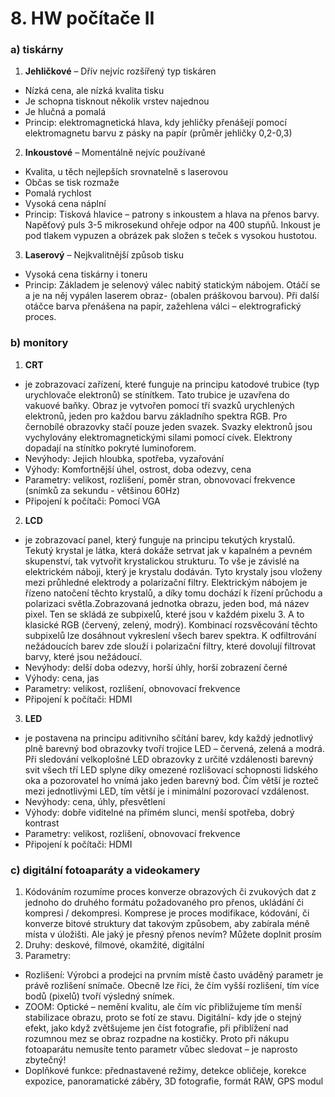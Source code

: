 # 8. HW počítače II

### a) tiskárny
1. **Jehličkové** – Dřív nejvíc rozšířený typ tiskáren
- Nízká cena, ale nízká kvalita tisku
- Je schopna tisknout několik vrstev najednou
- Je hlučná a pomalá
- Princip: elektromagnetická hlava, kdy jehličky přenášejí pomocí elektromagnetu barvu z pásky na papír (průměr jehličky 0,2-0,3)
2. **Inkoustové** – Momentálně nejvíc používané
- Kvalita, u těch nejlepších srovnatelně s laserovou
- Občas se tisk rozmaže
- Pomalá rychlost
- Vysoká cena náplní
- Princip: Tisková hlavice – patrony s inkoustem a hlava na přenos barvy. Napěťový puls 3-5 mikrosekund ohřeje odpor na 400 stupňů. Inkoust je pod tlakem vypuzen a obrázek pak složen s teček s vysokou hustotou.
3. **Laserový** – Nejkvalitnější způsob tisku
- Vysoká cena tiskárny i toneru
- Princip: Základem je selenový válec nabitý statickým nábojem. Otáčí se a je na něj vypálen laserem obraz- (obalen práškovou barvou). Při další otáčce barva přenášena na papír, zažehlena válci – elektrografický proces.

### b) monitory

1. **CRT**
-  je zobrazovací zařízení, které funguje na principu katodové trubice (typ urychlovače elektronů) se stínítkem. Tato trubice je uzavřena do vakuové baňky. Obraz je vytvořen pomocí tří svazků urychlených elektronů, jeden pro každou barvu základního spektra RGB. Pro černobílé obrazovky stačí pouze jeden svazek. Svazky elektronů jsou vychylovány elektromagnetickými silami pomocí cívek. Elektrony dopadají na stínítko pokryté luminoforem.
-  Nevýhody: Jejich hloubka, spotřeba, vyzařování 
-  Výhody: Komfortnější úhel, ostrost, doba odezvy, cena
-  Parametry: velikost, rozlišení, poměr stran, obnovovací frekvence (snímků za sekundu - většinou 60Hz)
-  Připojení k počítači: Pomocí VGA 
2. **LCD**
-  je zobrazovací panel, který funguje na principu tekutých krystalů. Tekutý krystal je látka, která dokáže setrvat jak v kapalném a pevném skupenství, tak vytvořit krystalickou strukturu. To vše je závislé na elektrickém náboji, který je krystalu dodáván. Tyto krystaly jsou vloženy mezi průhledné elektrody a polarizační filtry. Elektrickým nábojem je řízeno natočení těchto krystalů, a díky tomu dochází k řízení průchodu a polarizaci světla.Zobrazovaná jednotka obrazu, jeden bod, má název pixel. Ten se skládá ze subpixelů, které jsou v každém pixelu 3. A to klasické RGB (červený, zelený, modrý). Kombinací rozsvěcování těchto subpixelů lze dosáhnout vykreslení všech barev spektra. K odfiltrování nežádoucích barev zde slouží i polarizační filtry, které dovolují filtrovat barvy, které jsou nežádoucí.
-  Nevýhody: delší doba odezvy, horší úhly, horší zobrazení černé
-  Výhody: cena, jas
-  Parametry: velikost, rozlišení, obnovovací frekvence
-  Připojení k počítači: HDMI
3. **LED**
-  je postavena na principu aditivního sčítání barev, kdy každý jednotlivý plně barevný bod obrazovky tvoří trojice LED – červená, zelená a modrá. Při sledování velkoplošné LED obrazovky z určité vzdálenosti barevný svit všech tří LED splyne díky omezené rozlišovací schopnosti lidského oka a pozorovatel ho vnímá jako jeden barevný bod. Čím větší je rozteč mezi jednotlivými LED, tím větší je i minimální pozorovací vzdálenost.
-  Nevýhody: cena, úhly, přesvětlení
-  Výhody:  dobře viditelné na přímém slunci,  menší spotřeba, dobrý kontrast
-  Parametry: velikost, rozlišení, obnovovací frekvence
-  Připojení k počítači: HDMI

### c) digitální fotoaparáty a videokamery
1. Kódováním rozumíme proces konverze obrazových či zvukových dat z jednoho do druhého formátu požadovaného pro přenos, ukládání či kompresi / dekompresi. Komprese je proces modifikace, kódování, či konverze bitové struktury dat takovým způsobem, aby zabírala méně místa v úložišti.
Ale jaký je přesný přenos nevím? Můžete doplnit prosím
2. Druhy: deskové, filmové, okamžité, digitální
3. Parametry: 
- Rozlišení: Výrobci a prodejci na prvním místě často uváděný parametr je právě rozlišení snímače. Obecně lze říci, že čím vyšší rozlišení, tím více bodů (pixelů) tvoří výsledný snímek.
- ZOOM: Optické – nemění kvalitu, ale čím víc přibližujeme tím menší stabilizace obrazu, proto se fotí ze stavu. Digitální- kdy jde o stejný efekt, jako když zvětšujeme jen číst fotografie, při přiblížení nad rozumnou mez se obraz rozpadne na kostičky. Proto při nákupu fotoaparátu nemusíte tento parametr vůbec sledovat – je naprosto zbytečný!
- Doplňkové funkce: přednastavené režimy, detekce obličeje, korekce expozice, panoramatické záběry, 3D fotografie, formát RAW, GPS modul